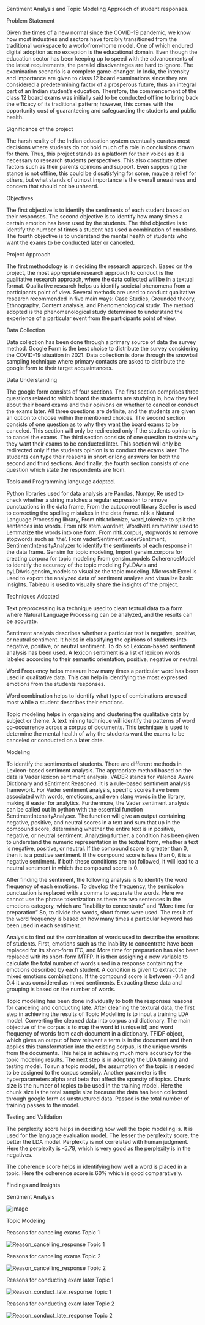 Sentiment Analysis and Topic Modeling Approach of student responses.

Problem Statement

Given the times of a new normal since the COVID-19 pandemic, we know how most industries and sectors have forcibly transitioned from the traditional workspace to a work-from-home model. One of which endured digital adoption as no exception is the educational domain.
Even though the education sector has been keeping up to speed with the advancements of the latest requirements, the parallel disadvantages are hard to ignore. The examination scenario is a complete game-changer. In India, the intensity and importance are given to class 12 board examinations since they are considered a predetermining factor of a prosperous future, thus an integral part of an Indian student’s education. Therefore, the commencement of the class 12 board exams was initially said to be conducted offline to bring back the efficacy of its traditional pattern; however, this comes with the opportunity cost of guaranteeing and safeguarding the students and public health.

Significance of the project

The harsh reality of the Indian education system eventually curates most decisions where students do not hold much of a role in conclusions drawn for them. Thus, this project stands as a platform for their voices as it is necessary to research students perspectives. This also constitute other factors such as their parents opinions and support. Even supposing the stance is not offline, this could be dissatisfying for some, maybe a relief for others, but what stands of utmost importance is the overall uneasiness and concern that should not be unheard.

Objectives

The first objective is to identify the sentiments of each student based on their responses. 
The second objective is to identify how many times a certain emotion has been used by the students. 
The third objective is to identify the number of times a student has used a combination of emotions. 
The fourth objective is to understand the mental health of students who want the exams to be conducted later or canceled.

Project Approach

The first methodology is in deciding the research approach.
Based on the project, the most appropriate research approach to conduct is the qualitative research approach, where the data collected will be in a textual format. Qualitative research helps us identify societal phenomena from a participants point of view.
Several methods are used to conduct qualitative research recommended in five main ways: Case Studies, Grounded theory, Ethnography, Content analysis, and Phenomenological study. The method adopted is the phenomenological study determined to understand the experience of a particular event from the participants point of view.

Data Collection

Data collection has been done through a primary source of data the survey method. Google Form is the best choice to distribute the survey considering the COVID-19 situation in 2021. Data collection is done through the snowball sampling technique where primary contacts are asked to distribute the google form to their target acquaintances.

Data Understanding

The google form consists of four sections. 
The first section comprises three questions related to which board the students are studying in, how they feel about their board exams and their opinions on whether to cancel or conduct the exams later. All three questions are definite, and the students are given an option to choose within the mentioned choices. 
The second section consists of one question as to why they want the board exams to be canceled. This section will only be redirected only if the students opinion is to cancel the exams. 
The third section consists of one question to state why they want their exams to be conducted later. This section will only be redirected only if the students opinion is to conduct the exams later. 
The students can type their reasons in short or long answers for both the second and third sections. 
And finally, the fourth section consists of one question which state the respondents are from.

Tools and Programming language adopted.

Python libraries used for data analysis are 
Pandas,
Numpy,
Re used to check whether a string matches a regular expression to remove punctuations in the data frame, 
From the autocorrect library Speller is used to correcting the spelling mistakes in the data frame. 
nltk a Natural Language Processing library, 
From nltk.tokenize, word_tokenize to split the sentences into words.
From nltk.stem.wordnet, WordNetLemmatizer used to Lemmatize the words into one form. 
From nltk.corpus, stopwords to remove stopwords such as ‘the’.
From vaderSentiment.vaderSentiment, SentimentIntensityAnalyzer to identify the sentiments of each response in the data frame. 
Gensim for topic modeling, 
Import gensim.corpora for creating corpora for topic modeling
From gensim.models CoherenceModel to identify the accuracy of the topic modeling
PyLDAvis and pyLDAvis.gensim_models to visualize the topic modeling.
Microsoft Excel is used to export the analyzed data of sentiment analyze and visualize basic insights.
Tableau is used to visually share the insights of the project.

Techniques Adopted

Text preprocessing is a technique used to clean textual data to a form where Natural Language Processing can be analyzed, and the results can be accurate.

Sentiment analysis describes whether a particular text is negative, positive, or neutral sentiment. It helps in classifying the opinions of students into negative, positive, or neutral sentiment. To do so Lexicon-based sentiment analysis has been used. A lexicon sentiment is a list of lexicon words labeled according to their semantic orientation, positive, negative or neutral. 

Word Frequency helps measure how many times a particular word has been used in qualitative data. This can help in identifying the most expressed emotions from the students responses.

Word combination helps to identify what type of combinations are used most while a student describes their emotions.

Topic modeling helps in organizing and clustering the qualitative data by subject or theme. A text mining technique will identify the patterns of word co-occurrence across a corpus of documents. This technique is used to determine the mental health of why the students want the exams to be canceled or conducted on a later date.

Modeling

To identify the sentiments of students. There are different methods in Lexicon-based sentiment analysis. The appropriate method based on the data is Vader lexicon sentiment analysis. VADER stands for Valence Aware Dictionary and sEntiment Reasoned. It is a rule-based sentiment analysis framework. For Vader sentiment analysis, specific scores have been associated with words, emoticons, and even slang words in the library, making it easier for analytics. Furthermore, the Vader sentiment analysis can be called out in python with the essential function SentimentIntensityAnalyser. The function will give an output containing negative, positive, and neutral scores in a text and sum that up in the compound score, determining whether the entire text is in positive, negative, or neutral sentiment.
Analyzing further, a condition has been given to understand the numeric representation in the textual form, whether a text is negative, positive, or neutral. If the compound score is greater than 0, then it is a positive sentiment. If the compound score is less than 0, it is a negative sentiment. If both these conditions are not followed, it will lead to a neutral sentiment in which the compound score is 0.

After finding the sentiment, the following analysis is to identify the word frequency of each emotions. To develop the frequency, the semicolon punctuation is replaced with a comma to separate the words. Here we cannot use the phrase tokenization as there are two sentences in the emotions category, which are “Inability to concentrate” and “More time for preparation” So, to divide the words, short forms were used. The result of the word frequency is based on how many times a particular keyword has been used in each sentiment.

Analysis to find out the combination of words used to describe the emotions of students. First, emotions such as the Inability to concentrate have been replaced for its short-form ITC, and More time for preparation has also been replaced with its short-form MTFP. It is then assigning a new variable to calculate the total number of words used in a response containing the emotions described by each student.
A condition is given to extract the mixed emotions combinations. If the compound score is between -0.4 and 0.4 it was considered as mixed sentiments. Extracting these data and grouping is based on the number of words.

Topic modeling has been done individually to both the responses reasons for canceling and conducting late. 
After cleaning the textural data, the first step in achieving the results of Topic Modelling is to input a training LDA model. Converting the cleaned data into corpus and dictionary. The main objective of the corpus is to map the word id (unique id) and word frequency of words from each document in a dictionary.
TFIDF object, which gives an output of how relevant a term is in the document and then applies this transformation into the existing corpus, is the unique words from the documents. This helps in achieving much more accuracy for the topic modeling results.
The next step is in adopting the LDA training and testing model. To run a topic model, the assumption of the topic is needed to be assigned to the corpus sensibly. Another parameter is the hyperparameters alpha and beta that affect the sparsity of topics. Chunk size is the number of topics to be used in the training model. Here the chunk size is the total sample size because the data has been collected through google form as unstructured data. Passed is the total number of training passes to the model.

Testing and Validation

The perplexity score helps in deciding how well the topic modeling is. It is used for the language evaluation model. The lesser the perplexity score, the better the LDA model. Perplexity is not correlated with human judgment. Here the perplexity is -5.79, which is very good as the perplexity is in the negatives.

The coherence score helps in identifying how well a word is placed in a topic. Here the coherence score is 60% which is good comparatively.

Findings and Insights

Sentiment Analysis

![image](https://user-images.githubusercontent.com/86551004/187086579-a3f78802-3a3b-4039-b1ca-2e47ec4c14e1.png)

Topic Modeling

Reasons for canceling exams Topic 1

![Reason_cancelling_response Topic 1](https://user-images.githubusercontent.com/86551004/187098147-09c995f4-016e-4c3c-8226-eca7f2d0a8be.jpeg)

Reasons for canceling exams Topic 2

![Reason_cancelling_response Topic 2](https://user-images.githubusercontent.com/86551004/187098154-d3a76ad2-2dfc-4d34-9328-49c088bfb341.jpeg)

Reasons for conducting exam later Topic 1

![Reason_conduct_late_response Topic 1](https://user-images.githubusercontent.com/86551004/187098161-2d8b2659-d12c-40dd-8c89-681018205f4e.jpeg)

Reasons for conducting exam later Topic 2

![Reason_conduct_late_response Topic 2](https://user-images.githubusercontent.com/86551004/187098164-c87519f2-0f77-4194-874b-b4a05c2cafd2.jpeg)


